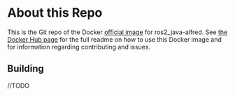 # About this Repo

This is the Git repo of the Docker [official image](https://docs.docker.com/docker-hub/official_repos/) for ros2_java-alfred. See [the Docker Hub page](https://registry.hub.docker.com/_/debian/) for the full readme on how to use this Docker image and for information regarding contributing and issues.


## Building

//TODO

